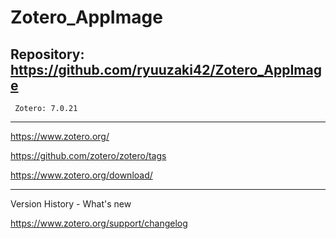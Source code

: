# Zotero_AppImage

## Repository: https://github.com/ryuuzaki42/Zotero_AppImage
     Zotero: 7.0.21

---
https://www.zotero.org/

https://github.com/zotero/zotero/tags

https://www.zotero.org/download/

---
Version History - What's new

https://www.zotero.org/support/changelog
